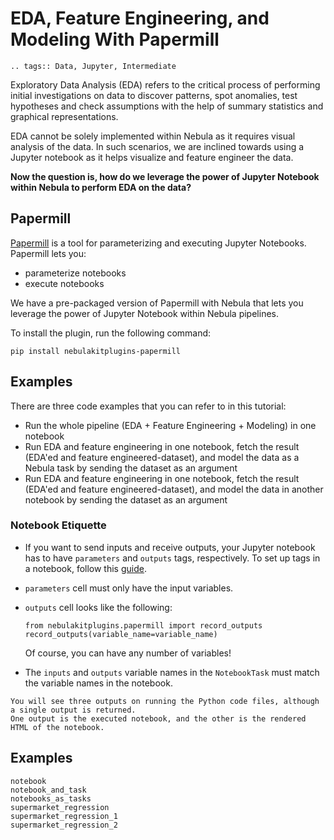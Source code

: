 # EDA, Feature Engineering, and Modeling With Papermill

```{eval-rst}
.. tags:: Data, Jupyter, Intermediate
```

Exploratory Data Analysis (EDA) refers to the critical process of performing initial investigations on data to discover patterns,
spot anomalies, test hypotheses and check assumptions with the help of summary statistics and graphical representations.

EDA cannot be solely implemented within Nebula as it requires visual analysis of the data.
In such scenarios, we are inclined towards using a Jupyter notebook as it helps visualize and feature engineer the data.

**Now the question is, how do we leverage the power of Jupyter Notebook within Nebula to perform EDA on the data?**

## Papermill

[Papermill](https://papermill.readthedocs.io/en/latest/) is a tool for parameterizing and executing Jupyter Notebooks.
Papermill lets you:

- parameterize notebooks
- execute notebooks

We have a pre-packaged version of Papermill with Nebula that lets you leverage the power of Jupyter Notebook within Nebula pipelines.

To install the plugin, run the following command:

```{prompt} bash $
pip install nebulakitplugins-papermill
```

## Examples

There are three code examples that you can refer to in this tutorial:

- Run the whole pipeline (EDA + Feature Engineering + Modeling) in one notebook
- Run EDA and feature engineering in one notebook, fetch the result (EDA'ed and feature engineered-dataset),
  and model the data as a Nebula task by sending the dataset as an argument
- Run EDA and feature engineering in one notebook, fetch the result (EDA'ed and feature engineered-dataset),
  and model the data in another notebook by sending the dataset as an argument

### Notebook Etiquette

- If you want to send inputs and receive outputs, your Jupyter notebook has to have `parameters` and `outputs` tags, respectively.
  To set up tags in a notebook, follow this [guide](https://jupyterbook.org/content/metadata.html#adding-tags-using-notebook-interfaces).

- `parameters` cell must only have the input variables.

- `outputs` cell looks like the following:

  ```{code-block} python
  from nebulakitplugins.papermill import record_outputs
  record_outputs(variable_name=variable_name)
  ```

  Of course, you can have any number of variables!

- The `inputs` and `outputs` variable names in the `NotebookTask` must match the variable names in the notebook.

```{note}
You will see three outputs on running the Python code files, although a single output is returned.
One output is the executed notebook, and the other is the rendered HTML of the notebook.
```

## Examples

```{auto-examples-toc}
notebook
notebook_and_task
notebooks_as_tasks
supermarket_regression
supermarket_regression_1
supermarket_regression_2
```
